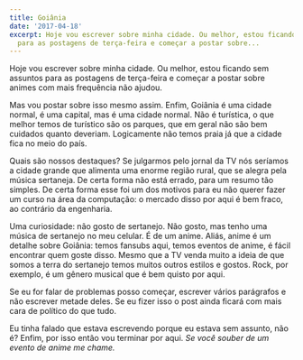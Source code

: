 ```yaml
---
title: Goiânia
date: '2017-04-18'
excerpt: Hoje vou escrever sobre minha cidade. Ou melhor, estou ficando sem assuntos
  para as postagens de terça-feira e começar a postar sobre...
---
```




Hoje vou escrever sobre minha cidade. Ou melhor, estou ficando sem assuntos para as postagens de terça-feira e começar a postar sobre animes com mais frequência não ajudou.

Mas vou postar sobre isso mesmo assim. Enfim, Goiânia é uma cidade normal, é uma capital, mas é uma cidade normal. Não é turística, o que melhor temos de turístico são os parques, que em geral não são bem cuidados quanto deveriam. Logicamente não temos praia já que a cidade fica no meio do país.

Quais são nossos destaques? Se julgarmos pelo jornal da TV nós seríamos a cidade grande que alimenta uma enorme região rural, que se alegra pela música sertaneja. De certa forma não está errado, para um resumo tão simples. De certa forma esse foi um dos motivos para eu não querer fazer um curso na área da computação: o mercado disso por aqui é bem fraco, ao contrário da engenharia.

Uma curiosidade: não gosto de sertanejo. Não gosto, mas tenho uma música de sertanejo no meu celular. É de um anime. Aliás, anime é um detalhe sobre Goiânia: temos fansubs aqui, temos eventos de anime, é fácil encontrar quem goste disso. Mesmo que a TV venda muito a ideia de que somos a terra do sertanejo temos muitos outros estilos e gostos. Rock, por exemplo, é um gênero musical que é bem quisto por aqui.

Se eu for falar de problemas posso começar, escrever vários parágrafos e não escrever metade deles. Se eu fizer isso o post ainda ficará com mais cara de político do que tudo.

Eu tinha falado que estava escrevendo porque eu estava sem assunto, não é? Enfim, por isso então vou terminar por aqui. *Se você souber de um evento de anime me chame.*